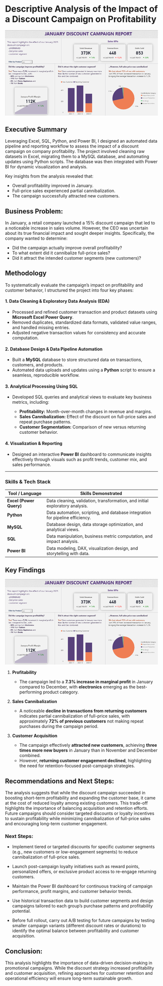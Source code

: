 # Descriptive Analysis of the Impact of a Discount Campaign on Profitability

![](discount_campaign_report_img.png)
## Executive Summary
Leveraging Excel, SQL, Python, and Power BI, I designed an automated data pipeline and reporting workflow to assess the impact of a discount campaign on company profitability. The project involved cleaning raw datasets in Excel, migrating them to a MySQL database, and automating updates using Python scripts. The database was then integrated with Power BI for dynamic visualization and analysis.

Key insights from the analysis revealed that:

 - Overall profitability improved in January.
 - Full-price sales experienced partial cannibalization.
 - The campaign successfully attracted new customers.



## Business Problem:
In January, a retail company launched a 15% discount campaign that led to a noticeable increase in sales volume. However, the CEO was uncertain about its true financial impact and sought deeper insights. Specifically, the company wanted to determine:

- Did the campaign actually improve overall profitability?
- To what extent did it cannibalize full-price sales?
- Did it attract the intended customer segments (new customers)?

## Methodology

To systematically evaluate the campaign’s impact on profitability and customer behavior, I structured the project into four key phases:

#### 1. Data Cleaning & Exploratory Data Analysis (EDA)

* Processed and refined customer transaction and product datasets using **Microsoft Excel Power Query**.
* Removed duplicates, standardized data formats, validated value ranges, and handled missing entries.
* Adjusted negative transaction values for consistency and accurate computation.

#### 2. Database Design & Data Pipeline Automation

* Built a **MySQL** database to store structured data on transactions, customers, and products.
* Automated data uploads and updates using a **Python** script to ensure a seamless, reproducible workflow.

#### 3. Analytical Processing Using SQL

* Developed SQL queries and analytical views to evaluate key business metrics, including:

  * **Profitability:** Month-over-month changes in revenue and margins.
  * **Sales Cannibalization:** Effect of the discount on full-price sales and repeat purchase patterns.
  * **Customer Segmentation:** Comparison of new versus returning customer behavior.

#### 4. Visualization & Reporting

* Designed an interactive **Power BI** dashboard to communicate insights effectively through visuals such as profit trends, customer mix, and sales performance.

---

### Skills & Tech Stack

| Tool / Language         | Skills Demonstrated                                                                            |
| ----------------------- | ---------------------------------------------------------------------------------------------- |
| **Excel (Power Query)** | Data cleaning, validation, transformation, and initial exploratory analysis.                   |
| **Python**              | Data automation, scripting, and database integration for pipeline efficiency.                  |
| **MySQL**               | Database design, data storage optimization, and analytical views.                              |
| **SQL**                 | Data manipulation, business metric computation, and impact analysis.                           |
| **Power BI**            | Data modeling, DAX, visualization design, and storytelling with data.                          |


## Key Findings

![](discount_campaign_report_img.png)


1. **Profitability**

   * The campaign led to a **7.3% increase in marginal profit** in January compared to December, with **electronics** emerging as the best-performing product category.

2. **Sales Cannibalization**

   * A noticeable **decline in transactions from returning customers** indicates partial cannibalization of full-price sales, with approximately **72% of previous customers** not making repeat purchases during the campaign period.

3. **Customer Acquisition**

   * The campaign effectively **attracted new customers**, achieving **three times more new buyers** in January than in November and December combined.
   * However, **returning customer engagement declined**, highlighting the need for retention-focused post-campaign strategies.


## Recommendations and Next Steps:
The analysis suggests that while the discount campaign succeeded in boosting short-term profitability and expanding the customer base, it came at the cost of reduced loyalty among existing customers. This trade-off highlights the importance of balancing acquisition and retention efforts. Future campaigns should consider targeted discounts or loyalty incentives to sustain profitability while minimizing cannibalization of full-price sales and encouraging long-term customer engagement.

### Next Steps:
   * Implement tiered or targeted discounts for specific customer segments (e.g., new customers or low-engagement segments) to reduce cannibalization of full-price sales.

   * Launch post-campaign loyalty initiatives such as reward points, personalized offers, or exclusive product access to re-engage returning customers.

   * Maintain the Power BI dashboard for continuous tracking of campaign performance, profit margins, and customer behavior trends.

   * Use historical transaction data to build customer segments and design campaigns tailored to each group’s purchase patterns and profitability potential.

   * Before full rollout, carry out A/B testing for future campaigns by testing smaller campaign variants (different discount rates or durations) to identify the optimal balance between profitability and customer acquisition.


## Conclusion:
This analysis highlights the importance of data-driven decision-making in promotional campaigns. While the discount strategy increased profitability and customer acquisition, refining approaches for customer retention and operational efficiency will ensure long-term sustainable growth.
